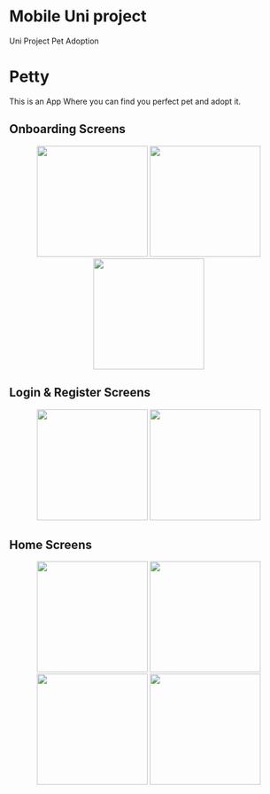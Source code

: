 # Mobile Uni project

Uni Project Pet Adoption 

# Petty

This is an App Where you can find you perfect pet and adopt it.

## Onboarding Screens

<p align="center">
  <img src="https://github.com/OMARDARAZI/Mobile_Project_1/assets/50120539/bae7641f-a244-4180-b4e3-d385bbe18f6a" width="200" />
  <img src="https://github.com/OMARDARAZI/Mobile_Project_1/assets/50120539/b7cc3e54-281e-4bbe-8400-bc742127bff3" width="200" />
  <img src="https://github.com/OMARDARAZI/Mobile_Project_1/assets/50120539/21079107-14df-463d-9965-f7bbd6a4303f" width="200" />
</p>

## Login & Register Screens

<p align="center">
  <img src="https://github.com/OMARDARAZI/Mobile_Project_1/assets/50120539/90a18d46-87de-44c8-bf8d-9dfaaee07f81" width="200" />

  <img src="https://github.com/OMARDARAZI/Mobile_Project_1/assets/50120539/807bce06-202d-4a2e-bc58-5536a69fd31e" width="200" />
</p>

## Home Screens

<p align="center">
  <img src="https://github.com/OMARDARAZI/Mobile_Project_1/assets/50120539/925b9a28-3325-4c11-8895-3d7e68e2fb85" width="200" />
  <img src="https://github.com/OMARDARAZI/Mobile_Project_1/assets/50120539/2c560764-cbb8-481b-9a40-9f009f3240fb" width="200" />
  <img src="https://github.com/OMARDARAZI/Mobile_Project_1/assets/50120539/672a3f02-7bca-4342-a122-aa1e65c5fad7" width="200" />
  <img src="https://github.com/OMARDARAZI/Mobile_Project_1/assets/50120539/749961e0-001c-43d8-93a6-a62d5d21ef4e" width="200" />
</p>
